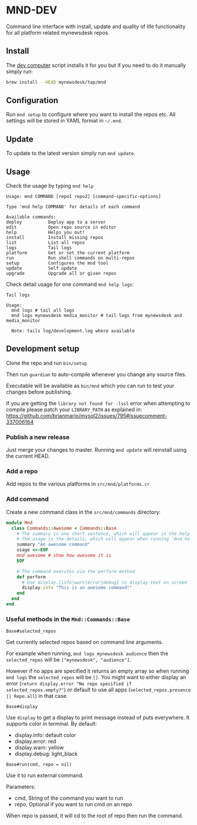 # MND-DEV

Command line interface with install, update and quality of life functionality
for all platform related mynewsdesk repos.

## Install

The [dev computer](https://github.com/mynewsdesk/dev-computer/) script installs
it for you but if you need to do it manually simply run:

```bash
brew install --HEAD mynewsdesk/tap/mnd
```

## Configuration

Run `mnd setup` to configure where you want to install the repos etc. All settings
will be stored in YAML format in `~/.mnd`.

## Update

To update to the latest version simply run `mnd update`.

## Usage

Check the usage by typing `mnd help`

```
Usage: mnd COMMAND [repo1 repo2] [command-specific-options]

Type 'mnd help COMMAND' for details of each command

Available commands:
deploy          Deploy app to a server
edit            Open repo source in editor
help            Helps you out!
install         Install missing repos
list            List all repos
logs            Tail logs
platform        Get or set the current platform
run             Run shell commands on multi-repos
setup           Configures the mnd tool
update          Self update
upgrade         Upgrade all or given repos
```

Check detail usage for one command `mnd help logs`:

```
Tail logs

Usage:
  mnd logs # tail all logs
  mnd logs mynewsdesk media_monitor # tail logs from mynewsdesk and media_monitor

  Note: tails log/development.log where available
```

## Development setup

Clone the repo and run `bin/setup`

Then run `guardian` to auto-compile whenever you change any source files.

Executable will be available as `bin/mnd` which you can run to test your
changes before publishing.

If you are getting the `library not found for -lssl` error when attempting to compile please patch your `LIBRARY_PATH` as explained in: https://github.com/brianmario/mysql2/issues/795#issuecomment-337006164

### Publish a new release

Just merge your changes to master. Running `mnd update` will reinstall using the current HEAD.

### Add a repo

Add repos to the various platforms in `src/mnd/platforms.cr`.

### Add command

Create a new command class in the `src/mnd/commands` directory:

```ruby
module Mnd
  class Commands::Awesome < Commands::Base
    # The summary is one short sentence, which will appear in the help page
    # The usage is the details, which will appear when running 'mnd help awesome'
    summary "An awesome command"
    usage <<-EOF
    mnd awesome # show how awesome it is
    EOF

    # The command executes via the perform method
    def perform
      # Use display.[info|warn|error|debug] to display text on screen
      display.info "This is an awesome command!"
    end
  end
end
```

### Useful methods in the `Mnd::Commands::Base`

`Base#selected_repos`

Get currently selected repos based on command line arguments.

For example when running, `mnd logs mynewsdesk audience` then the `selected_repos`
will be `["mynewsdesk", "audience"]`.

However if no apps are specified it returns an empty array so when running
`mnd logs` the `selected_repos` will be `[]`. You might want to either display
an error (`return display.error "No repo specified if selected_repos.empty?"`) or
default to use all apps (`selected_repos.presence || Repo.all`) in that case.

`Base#display`

Use `display` to get a display to print message instead of puts everywhere.
It supports color in terminal. By default:

* display.info: default color
* display.error: red
* display.warn: yellow
* display.debug: light_black

`Base#run(cmd, repo = nil)`

Use it to run external command.

Parameters:

* cmd, String of the command you want to run
* repo, Optional if you want to run cmd on an repo

When repo is passed, it will cd to the root of repo then run the command.
